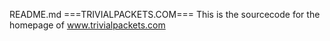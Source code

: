 README.md
===TRIVIALPACKETS.COM===
This is the sourcecode for the homepage of www.trivialpackets.com

